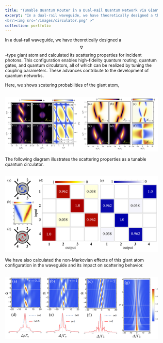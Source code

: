 ```yaml
---
title: "Tunable Quantum Router in a Dual-Rail Quantum Network via Giant Atom"
excerpt: "In a dual-rail waveguide, we have theoretically designed a three level giant atom and calculated its scattering properties for incident photons. This configuration enables high-fidelity quantum routing, quantum gates, and quantum circulators, all of which can be realized by tuning the coupling parameters. These advances contribute to the development of quantum networks.
<br/><img src='/images/circulator.png' >"
collection: portfolio
---
```

In a dual-rail waveguide, we have theoretically designed a $$\nabla$$-type giant atom and calculated its scattering properties for incident photons. This configuration enables high-fidelity quantum routing, quantum gates, and quantum circulators, all of which can be realized by tuning the coupling parameters. These advances contribute to the development of quantum networks.

Here, we shows scatering probabilities of the giant atom,

<br/><img src='/images/giant_atom/scateringfig.png' > 

The following diagram illustrates the scattering properties as a tunable quantum circulator.

<br/><img src='/images/giant_atom/circulator.png' > 

We have also calculated the non-Markovian effects of this giant atom configuration in the waveguide and its impact on scattering behavior.

<br/><img src='/images/giant_atom/nonmarkovin.png' >